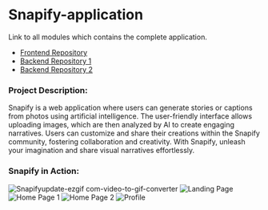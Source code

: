 # Snapify-application
Link to all modules which contains the complete application.

- [Frontend Repository](https://github.com/Nyx1on/Snapify)
- [Backend Repository 1](https://github.com/Nyx1on/Snapify-backend)
- [Backend Repository 2](https://github.com/Nyx1on/Snapify-backend-2)

### Project Description:
Snapify is a web application where users can generate stories or captions from photos using artificial intelligence. The user-friendly interface allows uploading images, which are then analyzed by AI to create engaging narratives. Users can customize and share their creations within the Snapify community, fostering collaboration and creativity. With Snapify, unleash your imagination and share visual narratives effortlessly.

### Snapify in Action:
![Snapifyupdate-ezgif com-video-to-gif-converter](https://github.com/Nyx1on/Snapify-application/assets/75667684/04182305-d661-458c-a7ad-75bd58a7a20e)
![Landing Page](https://github.com/Nyx1on/Snapify-application/assets/75667684/1179c3ff-e820-4783-8bd2-b9c954934ec3)
![Home Page 1](https://github.com/Nyx1on/Snapify-application/assets/75667684/d7d46ee5-5dbd-45d4-9853-8a1313e37e44)
![Home Page 2](https://github.com/Nyx1on/Snapify-application/assets/75667684/db6193e5-d98a-4388-a803-4c8fe2ff872e)
![Profile](https://github.com/Nyx1on/Snapify-application/assets/75667684/4d5907e7-b550-4851-a1d8-ece6c436fdcd)





